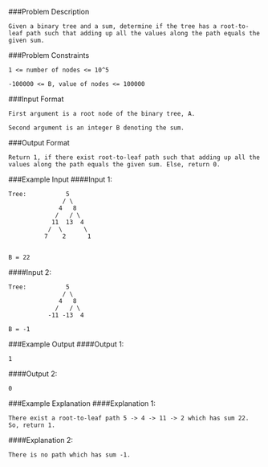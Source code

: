 ###Problem Description
```
Given a binary tree and a sum, determine if the tree has a root-to-leaf path such that adding up all the values along the path equals the given sum.
```


###Problem Constraints
```
1 <= number of nodes <= 10^5

-100000 <= B, value of nodes <= 100000
```


###Input Format
```
First argument is a root node of the binary tree, A.

Second argument is an integer B denoting the sum.
```


###Output Format
```
Return 1, if there exist root-to-leaf path such that adding up all the values along the path equals the given sum. Else, return 0.
```


###Example Input
####Input 1:

```
Tree:           5
               / \
              4   8
             /   / \
            11  13  4
           /  \      \
          7    2      1


B = 22

```
####Input 2:
```
Tree:           5
               / \
              4   8
             /   / \
           -11 -13  4

B = -1
```
###Example Output
####Output 1:

```
1
```
####Output 2:

```
0
```


###Example Explanation
####Explanation 1:

```
There exist a root-to-leaf path 5 -> 4 -> 11 -> 2 which has sum 22. So, return 1.
```
####Explanation 2:

```
There is no path which has sum -1.
```